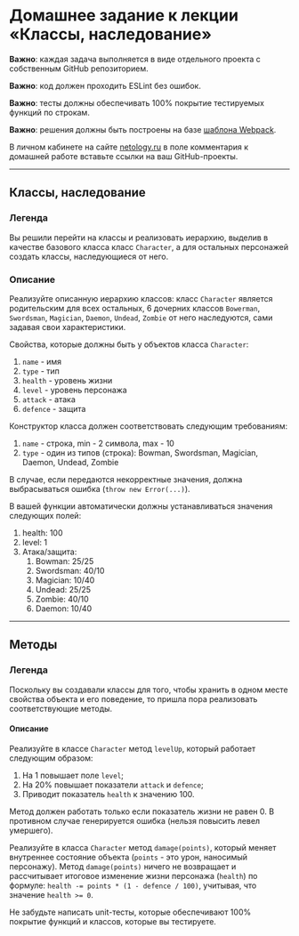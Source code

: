# Домашнее задание к лекции «Классы, наследование»

**Важно**: каждая задача выполняется в виде отдельного проекта с собственным GitHub репозиторием.

**Важно**: код должен проходить ESLint без ошибок.

**Важно**: тесты должны обеспечивать 100% покрытие тестируемых функций по строкам.

**Важно**: решения должны быть построены на базе [шаблона Webpack](/ci-template).

В личном кабинете на сайте [netology.ru](http://netology.ru/) в поле комментария к домашней работе вставьте ссылки на ваш GitHub-проекты.

---

## Классы, наследование

### Легенда

Вы решили перейти на классы и реализовать иерархию, выделив в качестве базового класса класс `Character`, а для остальных персонажей создать классы, наследующиеся от него.

### Описание

Реализуйте описанную иерархию классов: класс `Character` является родительским для всех остальных, 6 дочерних классов `Bowerman`, `Swordsman`, `Magician`, `Daemon`, `Undead`, `Zombie` от него наследуются, сами задавая свои характеристики.

Свойства, которые должны быть у объектов класса `Character`:
1. `name` - имя
1. `type` - тип
1. `health` - уровень жизни
1. `level` - уровень персонажа
1. `attack` - атака
1. `defence` - защита

Конструктор класса должен соответствовать следующим требованиям:
1. `name` - строка, min - 2 символа, max - 10
1. `type` - один из типов (строка): Bowman, Swordsman, Magician, Daemon, Undead, Zombie

В случае, если передаются некорректные значения, должна выбрасываться ошибка (`throw new Error(...)`).

В вашей функции автоматически должны устанавливаться значения следующих полей:
1. health: 100
1. level: 1
1. Атака/защита:
    1. Bowman: 25/25
    1. Swordsman: 40/10
    1. Magician: 10/40
    1. Undead: 25/25
    1. Zombie: 40/10
    1. Daemon: 10/40

---

## Методы

### Легенда

Поскольку вы создавали классы для того, чтобы хранить в одном месте свойства объекта и его поведение, то пришла пора реализовать соответствующие методы.

#### Описание

Реализуйте в классе `Character` метод `levelUp`, который работает следующим образом:
1. На 1 повышает поле `level`;
1. На 20% повышает показатели `attack` и `defence`;
1. Приводит показатель `health` к значению 100.

Метод должен работать только если показатель жизни не равен 0. В противном случае генерируется ошибка (нельзя повысить левел умершего).

Реализуйте в класса `Character` метод `damage(points)`, который меняет внутреннее состояние объекта (`points` -  это урон, наносимый персонажу). Метод `damage(points)` ничего не возвращает и рассчитывает итоговое изменение жизни персонажа (`health`) по формуле: `health -= points * (1 - defence / 100)`, учитывая, что значение `health >= 0`.

Не забудьте написать unit-тесты, которые обеспечивают 100% покрытие функций и классов, которые вы тестируете.